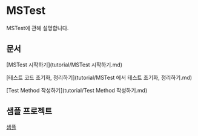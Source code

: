 # MSTest

MSTest에 관해 설명합니다.

## 문서

[MSTest 시작하기](tutorial/MSTest 시작하기.md)

[테스트 코드 초기화, 정리하기](tutorial/MSTest 에서 테스트 초기화, 정리하기.md)

[Test Method 작성하기](tutorial/Test Method 작성하기.md)

## 샘플 프로젝트

[샘플](https://github.com/novoncube/mstest-example)